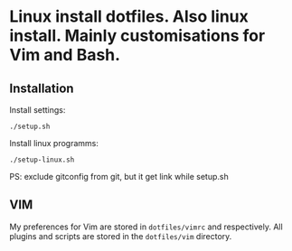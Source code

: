 # Linux install dotfiles. Also linux install. Mainly customisations for Vim and Bash. #

## Installation ##

Install settings:

``` ./setup.sh ```

Install linux programms:

``` ./setup-linux.sh ```

PS: exclude gitconfig from git, but it get link while setup.sh

## VIM ##

My preferences for Vim are stored in `dotfiles/vimrc` and respectively. All plugins and scripts are stored in the `dotfiles/vim` directory.
